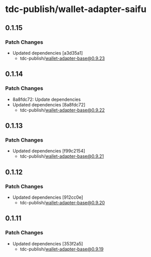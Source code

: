 # tdc-publish/wallet-adapter-saifu

## 0.1.15

### Patch Changes

-   Updated dependencies [a3d35a1]
    -   tdc-publish/wallet-adapter-base@0.9.23

## 0.1.14

### Patch Changes

-   8a8fdc72: Update dependencies
-   Updated dependencies [8a8fdc72]
    -   tdc-publish/wallet-adapter-base@0.9.22

## 0.1.13

### Patch Changes

-   Updated dependencies [f99c2154]
    -   tdc-publish/wallet-adapter-base@0.9.21

## 0.1.12

### Patch Changes

-   Updated dependencies [912cc0e]
    -   tdc-publish/wallet-adapter-base@0.9.20

## 0.1.11

### Patch Changes

-   Updated dependencies [353f2a5]
    -   tdc-publish/wallet-adapter-base@0.9.19
